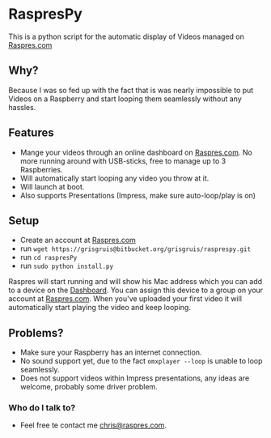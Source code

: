 # RaspresPy #
This is a python script for the automatic display of Videos managed on [Raspres.com](http://Raspres.com/ "Raspres")

## Why? ##
Because I was so fed up with the fact that is was nearly impossible to put Videos on a Raspberry and start looping them seamlessly without any hassles.

## Features ##
* Mange your videos through an online dashboard on [Raspres.com](http://Raspres.com/ "Raspres"). No more running around with USB-sticks, free to manage up to 3 Raspberries.
* Will automatically start looping any video you throw at it.
* Will launch at boot.
* Also supports Presentations (Impress, make sure auto-loop/play is on)

## Setup ##
* Create an account at [Raspres.com](http://Raspres.com/ "Raspres")
* run `wget https://grisgruis@bitbucket.org/grisgruis/rasprespy.git`
* run `cd raspresPy`
* run `sudo python install.py`

Raspres will start running and will show his Mac address which you can add to a device on the [Dashboard](http://Raspres.com/ "Dashboard"). You can assign this device to a group on your account at [Raspres.com](http://Raspres.com/ "Raspres"). When you've uploaded your first video it will automatically start playing the video and keep looping.

## Problems? ##
* Make sure your Raspberry has an internet connection.
* No sound support yet, due to the fact `omxplayer --loop` is unable to loop seamlessly.
* Does not support videos within Impress presentations, any ideas are welcome, probably some driver problem.

### Who do I talk to? ###
* Feel free te contact me [chris@raspres.com](mailto:chris@raspres.com).
